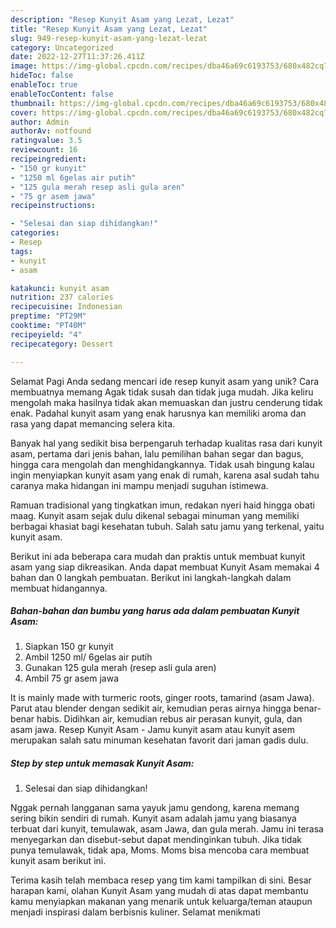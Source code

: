 ```yaml
---
description: "Resep Kunyit Asam yang Lezat, Lezat"
title: "Resep Kunyit Asam yang Lezat, Lezat"
slug: 949-resep-kunyit-asam-yang-lezat-lezat
category: Uncategorized
date: 2022-12-27T11:37:26.411Z
image: https://img-global.cpcdn.com/recipes/dba46a69c6193753/680x482cq70/kunyit-asam-foto-resep-utama.jpg
hideToc: false
enableToc: true
enableTocContent: false
thumbnail: https://img-global.cpcdn.com/recipes/dba46a69c6193753/680x482cq70/kunyit-asam-foto-resep-utama.jpg
cover: https://img-global.cpcdn.com/recipes/dba46a69c6193753/680x482cq70/kunyit-asam-foto-resep-utama.jpg
author: Admin
authorAv: notfound
ratingvalue: 3.5
reviewcount: 16
recipeingredient:
- "150 gr kunyit"
- "1250 ml 6gelas air putih"
- "125 gula merah resep asli gula aren"
- "75 gr asem jawa"
recipeinstructions:

- "Selesai dan siap dihidangkan!"
categories:
- Resep
tags:
- kunyit
- asam

katakunci: kunyit asam 
nutrition: 237 calories
recipecuisine: Indonesian
preptime: "PT29M"
cooktime: "PT40M"
recipeyield: "4"
recipecategory: Dessert

---
```



Selamat Pagi Anda sedang mencari ide resep kunyit asam yang unik? Cara membuatnya memang Agak tidak susah dan tidak juga mudah. Jika keliru mengolah maka hasilnya tidak akan memuaskan dan justru cenderung tidak enak. Padahal kunyit asam yang enak harusnya kan memiliki aroma dan rasa yang dapat memancing selera kita.


Banyak hal yang sedikit bisa berpengaruh terhadap kualitas rasa dari kunyit asam, pertama dari jenis bahan, lalu pemilihan bahan segar dan bagus, hingga cara mengolah dan menghidangkannya. Tidak usah bingung kalau ingin menyiapkan kunyit asam yang enak di rumah, karena asal sudah tahu caranya maka hidangan ini mampu menjadi suguhan istimewa.

Ramuan tradisional yang tingkatkan imun, redakan nyeri haid hingga obati maag. Kunyit asam sejak dulu dikenal sebagai minuman yang memiliki berbagai khasiat bagi kesehatan tubuh. Salah satu jamu yang terkenal, yaitu kunyit asam.


Berikut ini ada beberapa cara mudah dan praktis untuk membuat kunyit asam yang siap dikreasikan. Anda dapat membuat Kunyit Asam memakai 4 bahan dan 0 langkah pembuatan. Berikut ini langkah-langkah dalam membuat hidangannya.

<!--inarticleads1-->

##### Bahan-bahan dan bumbu yang harus ada dalam pembuatan Kunyit Asam:

1. Siapkan 150 gr kunyit
1. Ambil 1250 ml/ 6gelas air putih
1. Gunakan 125 gula merah (resep asli gula aren)
1. Ambil 75 gr asem jawa


It is mainly made with turmeric roots, ginger roots, tamarind (asam Jawa). Parut atau blender dengan sedikit air, kemudian peras airnya hingga benar-benar habis. Didihkan air, kemudian rebus air perasan kunyit, gula, dan asam jawa. Resep Kunyit Asam - Jamu kunyit asam atau kunyit asem merupakan salah satu minuman kesehatan favorit dari jaman gadis dulu. 

<!--inarticleads2-->

##### Step by step untuk memasak Kunyit Asam:


1. Selesai dan siap dihidangkan!

Nggak pernah langganan sama yayuk jamu gendong, karena memang sering bikin sendiri di rumah. Kunyit asam adalah jamu yang biasanya terbuat dari kunyit, temulawak, asam Jawa, dan gula merah. Jamu ini terasa menyegarkan dan disebut-sebut dapat mendinginkan tubuh. Jika tidak punya temulawak, tidak apa, Moms. Moms bisa mencoba cara membuat kunyit asam berikut ini. 

Terima kasih telah membaca resep yang tim kami tampilkan di sini. Besar harapan kami, olahan Kunyit Asam yang mudah di atas dapat membantu kamu menyiapkan makanan yang menarik untuk keluarga/teman ataupun menjadi inspirasi dalam berbisnis kuliner. Selamat menikmati
